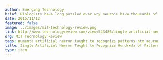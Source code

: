 ```yaml
---
author: Emerging Technology
brief: Biologists have long puzzled over why neurons have thousands of synapses. Now neuroscientists have shown they are crucial not just for recognizing patterns but for learning the sequence in which they appear.
date: 2015/11/12
featured: false
image: ../images/mit-technology-review.png
link: http://www.technologyreview.com/view/543486/single-artificial-neuron-taught-to-recognize-hundreds-of-patterns/
org: MIT Technology Review
tags: numenta artificial neuron taught to recognize patterns htm neuron synapse dendrite axon proximal distal
title: Single Artificial Neuron Taught to Recognize Hundreds of Patterns
type: item
---
```

